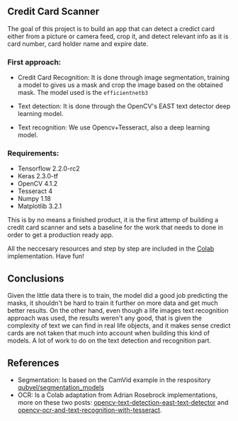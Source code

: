 ## Credit Card Scanner

The goal of this project is to build an app that can detect a credict card either
from a picture or camera feed, crop it, and detect relevant info as it is card number,
card holder name and expire date.


### First approach:

- Credit Card Recognition: It is done through image segmentation, training a model
to gives us a mask and crop the image based on the obtained mask. The model used
is the `efficientnetb3`

- Text detection: It is done through the OpenCV's EAST text detector deep learning
model.

- Text recognition: We use Opencv+Tesseract, also a deep learning model.

### Requirements:

- Tensorflow 2.2.0-rc2
- Keras 2.3.0-tf
- OpenCV 4.1.2
- Tesseract 4
- Numpy 1.18
- Matplotlib 3.2.1


This is by no means a finished product, it is the first attemp of building a
credit card scanner and sets a baseline for the work that needs to done in order
to get a production ready app.

All the neccesary resources and step by step are included in the [Colab](https://colab.research.google.com/drive/1xZS6Tl0XaWLk4_f_PCc7PAsummjUZ0c8)
implementation. Have fun!


## Conclusions

Given the little data there is to train, the model did a good job predicting
the masks, it shouldn't be hard to train it further on more data and get much
better results. On the other hand, even though a life images text recognition
approach was used, the results weren't any good, that is given the complexity
of text we can find in real life objects, and it makes sense credict cards are
not taken that much into account when building this kind of models. A lot of work
to do on the text detection and recognition part.

## References

- Segmentation: Is based on the CamVid example in the respository
[qubvel/segmentation_models](https://github.com/qubvel/segmentation_models)
- OCR: Is a Colab adaptation from Adrian Rosebrock implementations, more on
these two posts: [opencv-text-detection-east-text-detector](https://www.pyimagesearch.com/2018/08/20/opencv-text-detection-east-text-detector/) and [opencv-ocr-and-text-recognition-with-tesseract](https://www.pyimagesearch.com/2018/09/17/opencv-ocr-and-text-recognition-with-tesseract/).
